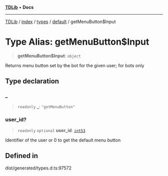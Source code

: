 [**TDLib**](../../../../../../README.md) • **Docs**

***

[TDLib](../../../../../../modules.md) / [index](../../../../../README.md) / [types](../../../README.md) / [default](../README.md) / getMenuButton$Input

# Type Alias: getMenuButton$Input

> **getMenuButton$Input**: `object`

Returns menu button set by the bot for the given user; for bots only

## Type declaration

### \_

> `readonly` **\_**: `"getMenuButton"`

### user\_id?

> `readonly` `optional` **user\_id**: [`int53`](int53.md)

Identifier of the user or 0 to get the default menu button

## Defined in

dist/generated/types.d.ts:97572
